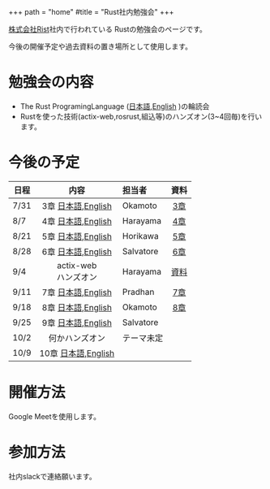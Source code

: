 +++
path = "home"
#title = "Rust社内勉強会"
+++

[株式会社Rist](https://www.rist.co.jp/)社内で行われている
Rustの勉強会のページです。

今後の開催予定や過去資料の置き場所として使用します。

# 勉強会の内容

- The Rust ProgramingLanguage ([日本語](https://doc.rust-jp.rs/book/second-edition/),[English](https://doc.rust-lang.org/book/) )の輪読会
- Rustを使った技術(actix-web,rosrust,組込等)のハンズオン(3~4回毎)を行います。

# 今後の予定

| 日程 | 内容 | 担当者 | 資料 |
|--|:--:|:--|:--:|
| 7/31 | 3章 [日本語](https://doc.rust-jp.rs/book/second-edition/ch03-00-common-programming-concepts.html),[English](https://doc.rust-lang.org/book/ch03-00-common-programming-concepts.html) | Okamoto | [3章](https://hackmd.io/@MrBearing/S1GXFFyWP) |
| 8/7 | 4章 [日本語](https://doc.rust-jp.rs/book/second-edition/),[English](https://doc.rust-lang.org/book/https://doc.rust-lang.org/book/ch04-00-understanding-ownership.html) | Harayama | [4章](https://hackmd.io/@7V0FgVRPSqCmrS9Ivj0yXQ/SyJGzGB-w#/) |
| 8/21 | 5章 [日本語](https://doc.rust-jp.rs/book/second-edition/ch05-00-structs.html),[English](https://doc.rust-lang.org/book/ch05-00-structs.html) | Horikawa | [5章](https://hackmd.io/@hyrodium/rkZdbTqfv#/) | 
| 8/28 | 6章 [日本語](https://doc.rust-jp.rs/book/second-edition/ch06-00-enums.html),[English](https://doc.rust-lang.org/book/ch06-00-enums.html) | Salvatore | [6章](https://hackmd.io/@slabua/rkemJ7GXP#/) |
| 9/4 | actix-web<br/>ハンズオン | Harayama | [資料](https://hackmd.io/@7V0FgVRPSqCmrS9Ivj0yXQ/ryqEAJRXP#/) |
| 9/11 | 7章 [日本語](https://doc.rust-jp.rs/book/second-edition/ch07-00-modules.html),[English](https://doc.rust-lang.org/book/ch07-00-managing-growing-projects-with-packages-crates-and-modules.html) | Pradhan | [7章](https://hackmd.io/@YaLfaJPMSby70tZQh2Okzg/S19AimwEw) |
| 9/18 | 8章 [日本語](https://doc.rust-jp.rs/book/second-edition/ch08-00-common-collections.html),[English](https://doc.rust-lang.org/book/ch08-00-common-collections.html) | Okamoto | [8章](https://hackmd.io/@MrBearing/HJbnLv2VD) |
| 9/25 | 9章 [日本語](https://doc.rust-jp.rs/book/second-edition/ch09-00-error-handling.html),[English](https://doc.rust-lang.org/book/ch09-00-error-handling.html) | Salvatore |  |
| 10/2 | 何かハンズオン | テーマ未定 |  |
| 10/9 | 10章 [日本語](https://doc.rust-jp.rs/book/second-edition/),[English](https://doc.rust-lang.org/book/) |  |
<!-- 
| 10/16 | 11章 [日本語](https://doc.rust-jp.rs/book/second-edition/),[English](https://doc.rust-lang.org/book/) |  |  |
| 10/23 | 12章 [日本語](https://doc.rust-jp.rs/book/second-edition/),[English](https://doc.rust-lang.org/book/) |  |  |
| 10/30 | 何かハンズオン | ? |  |
| 11/6 | 13章 [日本語](https://doc.rust-jp.rs/book/second-edition/),[English](https://doc.rust-lang.org/book/) |  |  |
| 11/13 | 14章 [日本語](https://doc.rust-jp.rs/book/second-edition/),[English](https://doc.rust-lang.org/book/) |  |  |
| 11/20 | 15章 [日本語](https://doc.rust-jp.rs/book/second-edition/),[English](https://doc.rust-lang.org/book/) |  |  |
| 11/27 | 16章 [日本語](https://doc.rust-jp.rs/book/second-edition/),[English](https://doc.rust-lang.org/book/) |  |  |
| 11/4 | 17章 [日本語](https://doc.rust-jp.rs/book/second-edition/),[English](https://doc.rust-lang.org/book/) |  |  |
| / | 18章 [日本語](https://doc.rust-jp.rs/book/second-edition/),[English](https://doc.rust-lang.org/book/) |  |  |
| / | 19章 [日本語](https://doc.rust-jp.rs/book/second-edition/),[English](https://doc.rust-lang.org/book/) |  |  |
| / | 20章 [日本語](https://doc.rust-jp.rs/book/second-edition/),[English](https://doc.rust-lang.org/book/) |    ||
| / | 21章 [日本語](https://doc.rust-jp.rs/book/second-edition/),[English](https://doc.rust-lang.org/book/) |  | -->



# 開催方法

Google Meetを使用します。

# 参加方法

社内slackで連絡願います。
